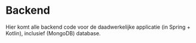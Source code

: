 # Backend
Hier komt alle backend code voor de daadwerkelijke applicatie (in Spring + Kotlin), inclusief (MongoDB) database.
